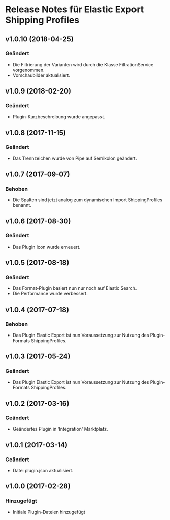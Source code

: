 # Release Notes für Elastic Export Shipping Profiles

## v1.0.10 (2018-04-25)

### Geändert
- Die Filtrierung der Varianten wird durch die Klasse FiltrationService vorgenommen.
- Vorschaubilder aktualisiert.

## v1.0.9 (2018-02-20)

### Geändert
- Plugin-Kurzbeschreibung wurde angepasst.

## v1.0.8 (2017-11-15)

### Geändert
- Das Trennzeichen wurde von Pipe auf Semikolon geändert.

## v1.0.7 (2017-09-07)

### Behoben
- Die Spalten sind jetzt analog zum dynamischen Import ShippingProfiles benannt.

## v1.0.6 (2017-08-30)

### Geändert
- Das Plugin Icon wurde erneuert.

## v1.0.5 (2017-08-18)

### Geändert
- Das Format-Plugin basiert nun nur noch auf Elastic Search.
- Die Performance wurde verbessert.

## v1.0.4 (2017-07-18)

### Behoben
- Das Plugin Elastic Export ist nun Voraussetzung zur Nutzung des Plugin-Formats ShippingProfiles.

## v1.0.3 (2017-05-24)

### Geändert
- Das Plugin Elastic Export ist nun Voraussetzung zur Nutzung des Plugin-Formats ShippingProfiles.

## v1.0.2 (2017-03-16)

### Geändert
- Geändertes Plugin in 'Integration' Marktplatz.

## v1.0.1 (2017-03-14)

### Geändert
- Datei plugin.json aktualisiert.

## v1.0.0 (2017-02-28)

### Hinzugefügt
- Initiale Plugin-Dateien hinzugefügt
